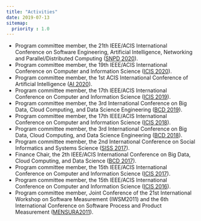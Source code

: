 ```yaml
---
title: "Activities"
date: 2019-07-13
sitemap:
  priority : 1.0
---
```


* Program committee member, the 21th IEEE/ACIS International Conference on Software Engineering, Artificial Intelligence, Networking and Parallel/Distributed Computing ([SNPD 2020](http://acisinternational.org/conferences/snpd-2020/)).
* Program committee member, the 19th IEEE/ACIS International Conference on Computer and Information Science ([ICIS 2020](http://www.acisinternational.org/icis2020/)).
* Program committee member, the 1st ACIS International Conference of Artificial Intelligence ([AI 2020](http://acisinternational.org/conferences/ai-2020/)).
* Program committee member, the 17th IEEE/ACIS International Conference on Computer and Information Science ([ICIS 2019](http://www.acisinternational.org/icis2019/)).
* Program committee member, the 3rd International Conference on Big Data, Cloud Computing, and Data Science Engineering ([BCD 2019](http://www.acisinternational.org/bcd2019/)).
* Program committee member, the 17th IEEE/ACIS International Conference on Computer and Information Science ([ICIS 2018](http://www.acisinternational.org/icis2018/)).
* Program committee member, the 3rd International Conference on Big Data, Cloud Computing, and Data Science Engineering ([BCD 2018](http://www.acisinternational.org/bcd2018/)).
* Program committee member, the 2nd International Conference on Social Informatics and Systems Science ([SISS 2017](http://www.iaiai.org/conference/aai2017/siss-2017/)).
* Finance Chair, the 2th IEEE/ACIS International Conference on Big Data, Cloud Computing, and Data Science ([BCD 2017](http://www.acisinternational.org/bcd2017/)).
* Program committee member, the 15th IEEE/ACIS International Conference on Computer and Information Science ([ICIS 2017](http://www.acisinternational.org/icis2017/)).
* Program committee member, the 15th IEEE/ACIS International Conference on Computer and Information Science ([ICIS 2016](http://www.acisinternational.org/icis2016/)).
* Program committee member, Joint Conference of the 21st International Workshop on Software Measurement (IWSM2011) and the 6th International Conference on Software Process and Product Measurement ([MENSURA2011](http://mensura.wordpress.com/organization/)).
